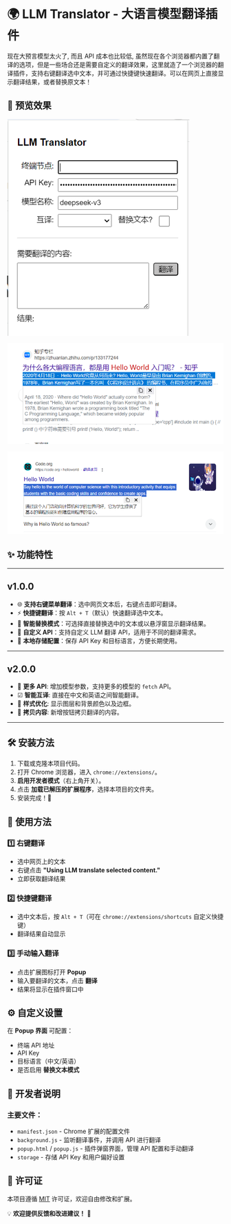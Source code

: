 # 🌍 LLM Translator - 大语言模型翻译插件

现在大预言模型太火了, 而且 API 成本也比较低, 虽然现在各个浏览器都内置了翻译的选项，但是一些场合还是需要自定义的翻译效果，这里就造了一个浏览器的翻译插件，支持右键翻译选中文本，并可通过快捷键快速翻译。可以在网页上直接显示翻译结果，或者替换原文本！

## 👀 预览效果

![popup html](docs/popup.html.png)

![firefox 预览](docs/firefox_preview.png)

![chrome 预览](docs/chrome_preview.png)

## ✨ 功能特性

---

## v1.0.0

- 🌐 **支持右键菜单翻译**：选中网页文本后，右键点击即可翻译。
- ⚡ **快捷键翻译**：按 `Alt + T`（默认）快速翻译选中文本。
- 🔄 **智能替换模式**：可选择直接替换选中的文本或以悬浮窗显示翻译结果。
- 🔑 **自定义 API**：支持自定义 LLM 翻译 API，适用于不同的翻译需求。
- 📂 **本地存储配置**：保存 API Key 和目标语言，方便长期使用。

---

## v2.0.0

- 🚀 **更多 API**: 增加模型参数，支持更多的模型的 `fetch` API。
- ☑ **智能互译**: 直接在中文和英语之间智能翻译。
- 🎨 **样式优化**: 显示图层和背景颜色以及边框。
- 💯 **拷贝内容**: 新增按钮拷贝翻译的内容。

---

## 🛠️ 安装方法

1. 下载或克隆本项目代码。
2. 打开 Chrome 浏览器，进入 `chrome://extensions/`。
3. **启用开发者模式**（右上角开关）。
4. 点击 **加载已解压的扩展程序**，选择本项目的文件夹。
5. 安装完成！🎉

## 🚀 使用方法

### 1️⃣ 右键翻译

- 选中网页上的文本
- 右键点击 **"Using LLM translate selected content."**
- 立即获取翻译结果

### 2️⃣ 快捷键翻译

- 选中文本后，按 `Alt + T`（可在 `chrome://extensions/shortcuts` 自定义快捷键）
- 翻译结果自动显示

### 3️⃣ 手动输入翻译

- 点击扩展图标打开 **Popup**
- 输入要翻译的文本，点击 **翻译**
- 结果将显示在插件窗口中

## ⚙️ 自定义设置

在 **Popup 界面** 可配置：

- 终端 API 地址
- API Key
- 目标语言（中文/英语）
- 是否启用 **替换文本模式**

## 📝 开发者说明

### 主要文件：

- `manifest.json` - Chrome 扩展的配置文件
- `background.js` - 监听翻译事件，并调用 API 进行翻译
- `popup.html` / `popup.js` - 插件弹窗界面，管理 API 配置和手动翻译
- `storage` - 存储 API Key 和用户偏好设置

## 📜 许可证

本项目遵循 [MIT](LICENSE) 许可证，欢迎自由修改和扩展。

💡 **欢迎提供反馈和改进建议！** 🚀
